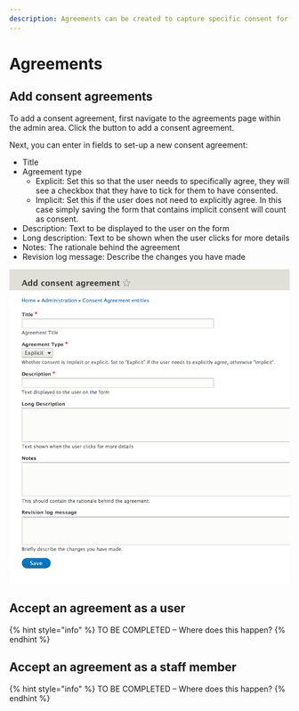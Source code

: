 ```yaml
---
description: Agreements can be created to capture specific consent for different areas.
---
```


# Agreements

## Add consent agreements

To add a consent agreement, first navigate to the agreements page within the admin area. Click the button to add a consent agreement.

Next, you can enter in fields to set-up a new consent agreement:

* Title
* Agreement type
  * Explicit: Set this so that the user needs to specifically agree, they will see a checkbox that they have to tick for them to have consented.
  * Implicit: Set this if the user does not need to explicitly agree. In this case simply saving the form that contains implicit consent will count as consent.
* Description: Text to be displayed to the user on the form
* Long description: Text to be shown when the user clicks for more details
* Notes: The rationale behind the agreement
* Revision log message: Describe the changes you have made

![Add consent agreement](../.gitbook/assets/screen-shot-2018-05-24-at-11.57.53.png)

## Accept an agreement as a user

{% hint style="info" %}
TO BE COMPLETED – Where does this happen?
{% endhint %}

## Accept an agreement as a staff member

{% hint style="info" %}
TO BE COMPLETED – Where does this happen?
{% endhint %}

